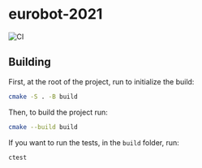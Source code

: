 # eurobot-2021

![CI](https://github.com/charlesvdv/eurobot-2021/workflows/CI/badge.svg)

## Building

First, at the root of the project, run to initialize the build:

```sh
cmake -S . -B build
```

Then, to build the project run: 

```sh
cmake --build build
```

If you want to run the tests, in the `build` folder, run: 

```sh
ctest
```